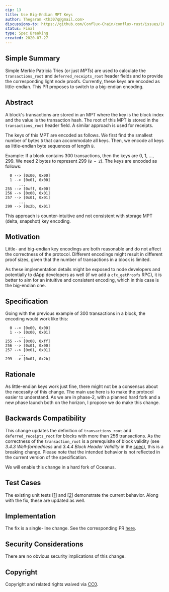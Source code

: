 ```yaml
---
cip: 13
title: Use Big-Endian MPT Keys
author: Thegaram <th307q@gmail.com>
discussions-to: https://github.com/Conflux-Chain/conflux-rust/issues/1693
status: Final
type: Spec Breaking
created: 2020-07-27
---
```


<!--You can leave these HTML comments in your merged CIP and delete the visible duplicate text guides, they will not appear and may be helpful to refer to if you edit it again. This is the suggested template for new CIPs. Note that a CIP number will be assigned by an editor. When opening a pull request to submit your CIP, please use an abbreviated title in the filename, `CIP-draft_title_abbrev.md`. The title should be 44 characters or less.-->

## Simple Summary
<!--"If you can't explain it simply, you don't understand it well enough." Provide a simplified and layman-accessible explanation of the CIP.-->

Simple Merkle Patricia Tries (or just *MPTs*) are used to calculate the `transactions_root` and `deferred_receipts_root` header fields and to provide the corresponding light node proofs. Currently, these keys are encoded as little-endian. This PR proposes to switch to a big-endian encoding.

## Abstract
<!--A short (~200 word) description of the technical issue being addressed.-->

A block's transactions are stored in an MPT where the key is the block index and the value is the transaction hash. The root of this MPT is stored in the `transactions_root` header field. A similar approach is used for receipts.

The keys of this MPT are encoded as follows. We first find the smallest number of bytes `B` that can accommodate all keys. Then, we encode all keys as little-endian byte sequences of length `B`.

Example: If a block contains 300 transactions, then the keys are 0, 1, ..., 299. We need 2 bytes to represent 299 (`B = 2`). The keys are encoded as follows:

```
  0 --> [0x00, 0x00]
  1 --> [0x01, 0x00]
      ...
255 --> [0xff, 0x00]
256 --> [0x00, 0x01]
257 --> [0x01, 0x01]
      ...
299 --> [0x2b, 0x01]
```

This approach is counter-intuitive and not consistent with storage MPT (delta, snapshot) key encoding.

## Motivation
<!--The motivation is critical for CIPs that want to change the Conflux protocol. It should clearly explain why the existing protocol specification is inadequate to address the problem that the CIP solves. CIP submissions without sufficient motivation may be rejected outright.-->

Little- and big-endian key encodings are both reasonable and do not affect the correctness of the protocol. Different encodings might result in different proof sizes, given that the number of transactions in a block is limited.

As these implementation details might be exposed to node developers and potentially to dApp developers as well (if we add a `cfx_getProofs` RPC), it is better to aim for an intuitive and consistent encoding, which in this case is the big-endian one.

## Specification
<!--The technical specification should describe the syntax and semantics of any new feature. The specification should be detailed enough to allow competing, interoperable implementations for any of the current Conflux platforms ([conflux-rust](https://github.com/Conflux-Chain/conflux-rust)).-->

Going with the previous example of 300 transactions in a block, the encoding would work like this:

```
  0 --> [0x00, 0x00]
  1 --> [0x00, 0x01]
      ...
255 --> [0x00, 0xff]
256 --> [0x01, 0x00]
257 --> [0x01, 0x01]
      ...
299 --> [0x01, 0x2b]
```

## Rationale
<!--The rationale fleshes out the specification by describing what motivated the design and why particular design decisions were made. It should describe alternate designs that were considered and related work, e.g. how the feature is supported in other languages. The rationale may also provide evidence of consensus within the community, and should discuss important objections or concerns raised during discussion.-->

As little-endian keys work just fine, there might not be a consensus about the necessity of this change. The main use here is to make the protocol easier to understand. As we are in phase-2, with a planned hard fork and a new phase launch both on the horizon, I propose we do make this change.

## Backwards Compatibility
<!--All CIPs that introduce backwards incompatibilities must include a section describing these incompatibilities and their severity. The CIP must explain how the author proposes to deal with these incompatibilities. CIP submissions without a sufficient backwards compatibility treatise may be rejected outright.-->

This change updates the definition of `transactions_root` and `deferred_receipts_root` for blocks with more than 256 transactions. As the correctness of the `transaction_root` is a prerequisite of block validity (see *3.4.3 Well-formedness* and *3.4.4 Block Header Validity* in the [spec](https://confluxnetwork.org/static/Conflux_Protocol_Specification_20200714.pdf)), this is a breaking change. Please note that the intended behavior is not reflected in the current version of the specification.

We will enable this change in a hard fork of Oceanus.

## Test Cases
<!--Test cases for an implementation are mandatory for CIPs that are affecting consensus changes. Other CIPs can choose to include links to test cases if applicable.-->

The existing unit tests [[1](https://github.com/Conflux-Chain/conflux-rust/blob/6b8e82b2304d2837f26a760e7b808e3f5ba74320/core/src/storage/impls/merkle_patricia_trie/simple_mpt.rs#L141)] and [[2](https://github.com/Conflux-Chain/conflux-rust/blob/6b8e82b2304d2837f26a760e7b808e3f5ba74320/core/src/storage/impls/merkle_patricia_trie/simple_mpt.rs#L201)] demonstrate the current behavior. Along with the fix, these are updated as well.

## Implementation
<!--The implementations must be completed before any CIP is given status "Final", but it need not be completed before the CIP is accepted. While there is merit to the approach of reaching consensus on the specification and rationale before writing code, the principle of "rough consensus and running code" is still useful when it comes to resolving many discussions of API details.-->

The fix is a single-line change. See the corresponding PR [here](https://github.com/Conflux-Chain/conflux-rust/pull/1717).

## Security Considerations
<!--All CIPs must contain a section that discusses the security implications/considerations relevant to the proposed change. Include information that might be important for security discussions, surfaces risks and can be used throughout the life cycle of the proposal. E.g. include security-relevant design decisions, concerns, important discussions, implementation-specific guidance and pitfalls, an outline of threats and risks and how they are being addressed. CIP submissions missing the "Security Considerations" section will be rejected. a CIP cannot proceed to status "Final" without a Security Considerations discussion deemed sufficient by the reviewers.-->

There are no obvious security implications of this change.

## Copyright
Copyright and related rights waived via [CC0](https://creativecommons.org/publicdomain/zero/1.0/).
